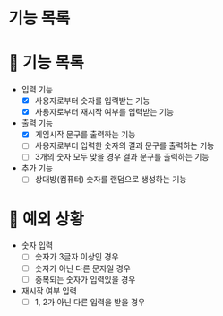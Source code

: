 # 기능 목록
# 📄 기능 목록
- 입력 기능
  - [x] 사용자로부터 숫자를 입력받는 기능
  - [x] 사용자로부터 재시작 여부를 입력받는 기능
- 출력 기능
  - [x] 게임시작 문구를 출력하는 기능
  - [ ] 사용자로부터 입력한 숫자의 결과 문구를 출력하는 기능
  - [ ] 3개의 숫자 모두 맞을 경우 결과 문구를 출력하는 기능
- 추가 기능
  - [ ] 상대방(컴퓨터) 숫자를 랜덤으로 생성하는 기능

# 🎯 예외 상황
- 숫자 입력
  - [ ] 숫자가 3글자 이상인 경우
  - [ ] 숫자가 아닌 다른 문자일 경우
  - [ ] 중복되는 숫자가 입력있을 경우

- 재시작 여부 입력
  - [ ] 1, 2가 아닌 다른 입력을 받을 경우
